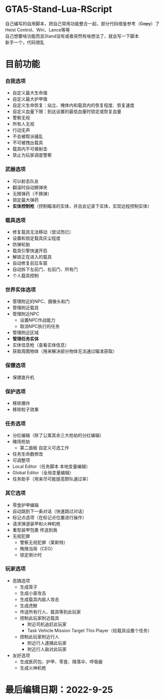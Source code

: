 # GTA5-Stand-Lua-RScript
自己编写的自用脚本，把自己常用功能整合一起，部分代码借鉴参考（~~Copy~~）了 Heist Control、Wiri、Lance等等  
自己想要啥功能而且Stand没有或者突然有啥想法了，就会写一下脚本  
新手一个，代码很乱

# 目前功能
### 自我选项
- 自定义最大生命值
- 自定义最大护甲值
- 自定义生命恢复：站立、掩体内和载具内的恢复程度、恢复速度
- 自定义血量下限：到达设置的最低血量时锁定或恢复血量
- 警察无视
- 所有人无视
- 行动无声
- 不会被帮派骚乱
- 不可被拽出载具
- 载具内不可被射击
- 禁止为玩家调度警察

### 武器选项
- 可以射击队友
- 翻滚时自动换弹夹
- 无限弹药（不换弹）
- 锁定最大弹药
- **实体控制枪**（控制瞄准的实体，并且会记录下实体，实现远程控制实体）

### 载具选项
- 修复载具无法移动（尝试而已）
- 设置和锁定载具灰尘程度
- 防弹轮胎
- 载具引擎快速开启
- 解锁正在进入的载具
- 自动修复前后车窗
- 自动拆下左前门、右前门、所有门
- 个人载具控制

### 世界实体选项
- 管理附近的NPC、摄像头和门
- 管理附近载具
- 管理附近NPC
  - 设置NPC作战能力
  - 取消NPC执行的任务
- 管理附近区域
- **管理任务实体**
- 实体信息枪（查看实体信息）
- 获取周围物体（用来解决部分物体无法通过瞄准获取）

### 保镖选项
- 保镖直升机

### 保护选项
- 移除爆炸
- 移除粒子效果

### 任务选项
- 分红编辑（除了公寓其余三大抢劫的分红编辑）
- 赌场抢劫
  - 第二面板 自定义可选工作
- 任务生命数修改
- 可调整项
- Local Editor（任务脚本 本地变量编辑）
- Global Editor（全局变量编辑）
- 任务助手（用来尽可能提高野队通过率）

### 其它选项
- 零食护甲编辑
- 自动跳到下一条对话（快速跳过对话）
- 标记点选项（在标记点位置进行操作）
- 请求弹道装甲和火神机枪
- 重型装甲包裹 传送到我
- 无视犯罪
  - 警察无视犯罪（莱斯特）
  - 贿赂当局（CEO）
  - 锁定倒计时

### 玩家选项
- 恶搞选项
  - 生成笼子
  - 生成小查攻击
  - 生成载具内敌人攻击
  - 生成虎鲸
  - 传送所有行人、载具等到此玩家
  - 控制此玩家附近载具
    - 附近司机追赶此玩家
    - Task Vehicle Mission Target This Player（给载具设置个任务）
  - 控制此玩家附近行人
    - 附近行人逮捕此玩家
    - 附近行人敌对此玩家
- 友好选项
  - 生成医药包、护甲、零食、降落伞、呼吸器
  - 生成火神机枪
  
  
  
# 最后编辑日期：2022-9-25  
